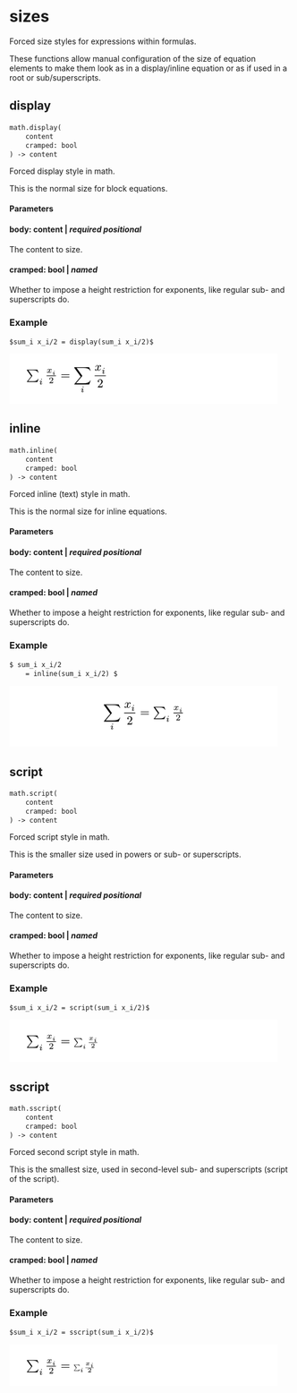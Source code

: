 
# sizes

Forced size styles for expressions within formulas.

These functions allow manual configuration of the size of equation
elements to make them look as in a display/inline equation or as if used
in a root or sub/superscripts.

## display

```
math.display(
    content
    cramped: bool
) -> content
```
Forced display style in math.

This is the normal size for block equations.


#### Parameters


#### body: content | _required_ _positional_

The content to size.


#### cramped: bool | _named_

Whether to impose a height restriction for exponents, like regular sub-
and superscripts do.


### Example

<div class="previewed-code">

    $sum_i x_i/2 = display(sum_i x_i/2)$

<div class="preview">

![Preview](/assets/2b0ff12851291bbf6c19c8a6e5b87b4a.png)

</div>

</div>


## inline

```
math.inline(
    content
    cramped: bool
) -> content
```
Forced inline (text) style in math.

This is the normal size for inline equations.


#### Parameters


#### body: content | _required_ _positional_

The content to size.


#### cramped: bool | _named_

Whether to impose a height restriction for exponents, like regular sub-
and superscripts do.


### Example

<div class="previewed-code">

    $ sum_i x_i/2
        = inline(sum_i x_i/2) $

<div class="preview">

![Preview](/assets/ca187288080f6bcfd264bcfb9cdb4da8.png)

</div>

</div>


## script

```
math.script(
    content
    cramped: bool
) -> content
```
Forced script style in math.

This is the smaller size used in powers or sub- or superscripts.


#### Parameters


#### body: content | _required_ _positional_

The content to size.


#### cramped: bool | _named_

Whether to impose a height restriction for exponents, like regular sub-
and superscripts do.


### Example

<div class="previewed-code">

    $sum_i x_i/2 = script(sum_i x_i/2)$

<div class="preview">

![Preview](/assets/5003b4082132e3646b44993ac60fe58e.png)

</div>

</div>


## sscript

```
math.sscript(
    content
    cramped: bool
) -> content
```
Forced second script style in math.

This is the smallest size, used in second-level sub- and superscripts
(script of the script).


#### Parameters


#### body: content | _required_ _positional_

The content to size.


#### cramped: bool | _named_

Whether to impose a height restriction for exponents, like regular sub-
and superscripts do.


### Example

<div class="previewed-code">

    $sum_i x_i/2 = sscript(sum_i x_i/2)$

<div class="preview">

![Preview](/assets/129983a09889adf6cdee40342a6eee8f.png)

</div>

</div>

